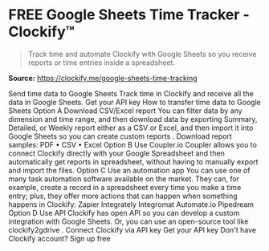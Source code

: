 # FREE Google Sheets Time Tracker - Clockify™

> Track time and automate Clockify with Google Sheets so you receive reports or time entries inside a spreadsheet.

**Source:** https://clockify.me/google-sheets-time-tracking

Send time data to Google Sheets
Track time in Clockify and receive all the data in Google Sheets.
Get your API key
How to transfer time data to Google Sheets
Option A
Download CSV/Excel report
You can filter data by any dimension and time range, and then download data by exporting
Summary, Detailed, or Weekly report
either as a CSV or Excel, and then import it into Google Sheets so you can
create custom reports
.
Download report samples:
PDF
•
CSV
•
Excel
Option B
Use Coupler.io
Coupler
allows you to connect Clockify directly with your Google Spreadsheet and then automatically get reports in spreadsheet, without having to manually export and import the files.
Option C
Use an automation app
You can use one of many task automation software available on the market. They can, for example, create a record in a spreadsheet every time you make a time entry; plus, they offer more actions that can happen when something happens in Clockify:
Zapier
Integrately
Integromat
Automate.io
Pipedream
Option D
Use API
Clockify has
open API
so you can develop a custom integration with Google Sheets.
Or, you can use an open-source tool like
clockify2gdrive
.
Connect Clockify via API key
Get your API key
Don't have Clockify account? Sign up free